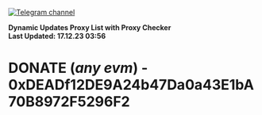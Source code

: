 [![Telegram channel](https://img.shields.io/endpoint?url=https://runkit.io/damiankrawczyk/telegram-badge/branches/master?url=https://t.me/n4z4v0d)](https://t.me/n4z4v0d) 

**Dynamic Updates Proxy List with Proxy Checker**  
**Last Updated: 17.12.23 03:56**

# DONATE (_any evm_) - 0xDEADf12DE9A24b47Da0a43E1bA70B8972F5296F2
